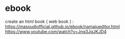 # ebook
create an html book ( web book ) :  
https://masoudiofficial.github.io/ebook/namajueditor.html  
https://www.youtube.com/watch?v=Jnq3JqJKJD4
